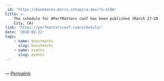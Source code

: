 ```yaml
---
_id: 'https://bookmarks.boris.schapira.dev/?u-elDA'
title: >-
    The schedule for #PerfMatters conf has been published (March 27-28, Redwood
    City, CA)
link: 'https://perfmattersconf.com/schedule/'
date: '2018-02-22'
tags:
    - name: boostmarks
      slug: boostmarks
    - name: events
      slug: events
---
```


<br>&#8212;
<a href="https://bookmarks.boris.schapira.dev/?u-elDA" title="Permalink">Permalink</a>
